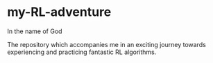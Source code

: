 # my-RL-adventure

In the name of God



The repository which accompanies me in an exciting journey towards experiencing and practicing fantastic RL algorithms.
